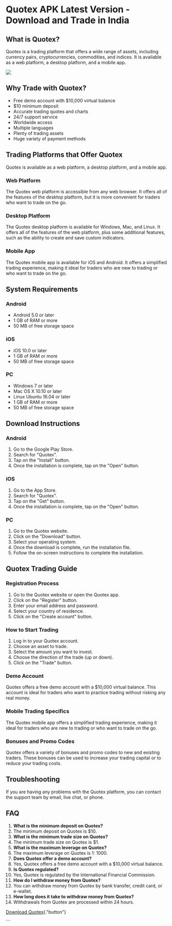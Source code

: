 # Quotex APK Latest Version - Download and Trade in India

## What is Quotex?

Quotex is a trading platform that offers a wide range of assets,
including currency pairs, cryptocurrencies, commodities, and indices. It
is available as a web platform, a desktop platform, and a mobile app.

[![](https://static.quotex.io/files/10_en/300_250.jpg)](https://traff.sbs/brokerqxlid)

## Why Trade with Quotex?

-   Free demo account with \$10,000 virtual balance
-   \$10 minimum deposit
-   Accurate trading quotes and charts
-   24/7 support service
-   Worldwide access
-   Multiple languages
-   Plenty of trading assets
-   Huge variety of payment methods

## Trading Platforms that Offer Quotex

Quotex is available as a web platform, a desktop platform, and a mobile
app.

### Web Platform

The Quotex web platform is accessible from any web browser. It offers
all of the features of the desktop platform, but it is more convenient
for traders who want to trade on the go.

### Desktop Platform

The Quotex desktop platform is available for Windows, Mac, and Linux. It
offers all of the features of the web platform, plus some additional
features, such as the ability to create and save custom indicators.

### Mobile App

The Quotex mobile app is available for iOS and Android. It offers a
simplified trading experience, making it ideal for traders who are new
to trading or who want to trade on the go.

## System Requirements

### Android

-   Android 5.0 or later
-   1 GB of RAM or more
-   50 MB of free storage space

### iOS

-   iOS 10.0 or later
-   1 GB of RAM or more
-   50 MB of free storage space

### PC

-   Windows 7 or later
-   Mac OS X 10.10 or later
-   Linux Ubuntu 16.04 or later
-   1 GB of RAM or more
-   50 MB of free storage space

## Download Instructions

### Android

1.  Go to the Google Play Store.
2.  Search for "Quotex".
3.  Tap on the "Install" button.
4.  Once the installation is complete, tap on the "Open" button.

### iOS

1.  Go to the App Store.
2.  Search for "Quotex".
3.  Tap on the "Get" button.
4.  Once the installation is complete, tap on the "Open" button.

### PC

1.  Go to the Quotex website.
2.  Click on the "Download" button.
3.  Select your operating system.
4.  Once the download is complete, run the installation file.
5.  Follow the on-screen instructions to complete the installation.

## Quotex Trading Guide

### Registration Process

1.  Go to the Quotex website or open the Quotex app.
2.  Click on the "Register" button.
3.  Enter your email address and password.
4.  Select your country of residence.
5.  Click on the "Create account" button.

### How to Start Trading

1.  Log in to your Quotex account.
2.  Choose an asset to trade.
3.  Select the amount you want to invest.
4.  Choose the direction of the trade (up or down).
5.  Click on the "Trade" button.

### Demo Account

Quotex offers a free demo account with a \$10,000 virtual balance. This
account is ideal for traders who want to practice trading without
risking any real money.

### Mobile Trading Specifics

The Quotex mobile app offers a simplified trading experience, making it
ideal for traders who are new to trading or who want to trade on the go.

### Bonuses and Promo Codes

Quotex offers a variety of bonuses and promo codes to new and existing
traders. These bonuses can be used to increase your trading capital or
to reduce your trading costs.

## Troubleshooting

If you are having any problems with the Quotex platform, you can contact
the support team by email, live chat, or phone.

## FAQ

1.  **What is the minimum deposit on Quotex?**
2.  The minimum deposit on Quotex is \$10.
3.  **What is the minimum trade size on Quotex?**
4.  The minimum trade size on Quotex is \$1.
5.  **What is the maximum leverage on Quotex?**
6.  The maximum leverage on Quotex is 1: 1000.
7.  **Does Quotex offer a demo account?**
8.  Yes, Quotex offers a free demo account with a \$10,000 virtual
    balance.
9.  **Is Quotex regulated?**
10. Yes, Quotex is regulated by the International Financial Commission.
11. **How do I withdraw money from Quotex?**
12. You can withdraw money from Quotex by bank transfer, credit card, or
    e-wallet.
13. **How long does it take to withdraw money from Quotex?**
14. Withdrawals from Quotex are processed within 24 hours.

[Download
Quotex](\%22https://traff.sbs/quotexonelink\%22){."button"}

\`\`\`


